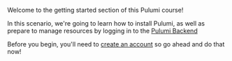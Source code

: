 Welcome to the getting started section of this Pulumi course!

In this scenario, we're going to learn how to install Pulumi, as well as prepare to manage resources by logging in to the [Pulumi Backend](https://www.pulumi.com/docs/intro/concepts/state/#pulumi-service-backend)

Before you begin, you'll need to [create an account](https://app.pulumi.com/) so go ahead and do that now!
